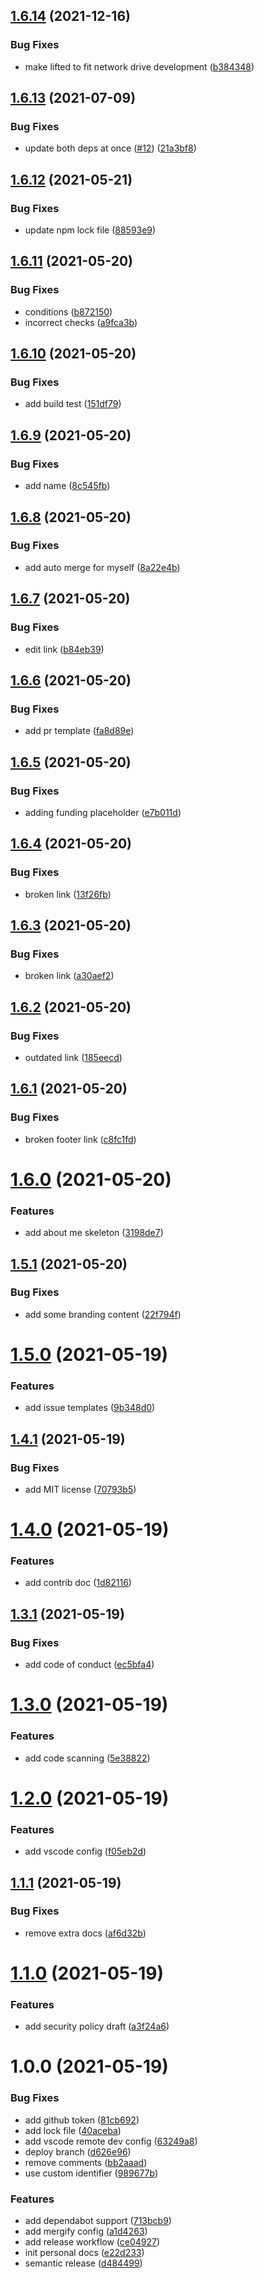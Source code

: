 ## [1.6.14](https://github.com/tianhaoz95/tianhaoz95.github.io/compare/v1.6.13...v1.6.14) (2021-12-16)


### Bug Fixes

* make lifted to fit network drive development ([b384348](https://github.com/tianhaoz95/tianhaoz95.github.io/commit/b3843487c1cea422b6046b7b3d75b3a33209ba3e))

## [1.6.13](https://github.com/tianhaoz95/tianhaoz95.github.io/compare/v1.6.12...v1.6.13) (2021-07-09)


### Bug Fixes

* update both deps at once ([#12](https://github.com/tianhaoz95/tianhaoz95.github.io/issues/12)) ([21a3bf8](https://github.com/tianhaoz95/tianhaoz95.github.io/commit/21a3bf8e6a7152d1a657840ef4eca22efeb928c3))

## [1.6.12](https://github.com/tianhaoz95/tianhaoz95.github.io/compare/v1.6.11...v1.6.12) (2021-05-21)


### Bug Fixes

* update npm lock file ([88593e9](https://github.com/tianhaoz95/tianhaoz95.github.io/commit/88593e97604c53952f394192851d134f2269b552))

## [1.6.11](https://github.com/tianhaoz95/tianhaoz95.github.io/compare/v1.6.10...v1.6.11) (2021-05-20)


### Bug Fixes

* conditions ([b872150](https://github.com/tianhaoz95/tianhaoz95.github.io/commit/b87215081f1671c706ff74dea8c4ee59cb286f31))
* incorrect checks ([a9fca3b](https://github.com/tianhaoz95/tianhaoz95.github.io/commit/a9fca3bd4cd7effb0168d7646009e508bfc541cc))

## [1.6.10](https://github.com/tianhaoz95/tianhaoz95.github.io/compare/v1.6.9...v1.6.10) (2021-05-20)


### Bug Fixes

* add build test ([151df79](https://github.com/tianhaoz95/tianhaoz95.github.io/commit/151df79b738dc96b06ccc6862a49aaa8ac22edc8))

## [1.6.9](https://github.com/tianhaoz95/tianhaoz95.github.io/compare/v1.6.8...v1.6.9) (2021-05-20)


### Bug Fixes

* add name ([8c545fb](https://github.com/tianhaoz95/tianhaoz95.github.io/commit/8c545fb0b426db0d3b3ed63de2e59fce0ae8b1f6))

## [1.6.8](https://github.com/tianhaoz95/tianhaoz95.github.io/compare/v1.6.7...v1.6.8) (2021-05-20)


### Bug Fixes

* add auto merge for myself ([8a22e4b](https://github.com/tianhaoz95/tianhaoz95.github.io/commit/8a22e4b9f51d2b80d2ebe570ef7c45fb7d124915))

## [1.6.7](https://github.com/tianhaoz95/tianhaoz95.github.io/compare/v1.6.6...v1.6.7) (2021-05-20)


### Bug Fixes

* edit link ([b84eb39](https://github.com/tianhaoz95/tianhaoz95.github.io/commit/b84eb390088c038e04a35c6e39a4d788f404a4e9))

## [1.6.6](https://github.com/tianhaoz95/tianhaoz95.github.io/compare/v1.6.5...v1.6.6) (2021-05-20)


### Bug Fixes

* add pr template ([fa8d89e](https://github.com/tianhaoz95/tianhaoz95.github.io/commit/fa8d89eeac7e234efa0a8669bea340fd5b2b7281))

## [1.6.5](https://github.com/tianhaoz95/tianhaoz95.github.io/compare/v1.6.4...v1.6.5) (2021-05-20)


### Bug Fixes

* adding funding placeholder ([e7b011d](https://github.com/tianhaoz95/tianhaoz95.github.io/commit/e7b011ddc71f5796ca5d0418ecba6b070bbfc45f))

## [1.6.4](https://github.com/tianhaoz95/tianhaoz95.github.io/compare/v1.6.3...v1.6.4) (2021-05-20)


### Bug Fixes

* broken link ([13f26fb](https://github.com/tianhaoz95/tianhaoz95.github.io/commit/13f26fb85f6015326de01b442e96b75536eee73d))

## [1.6.3](https://github.com/tianhaoz95/tianhaoz95.github.io/compare/v1.6.2...v1.6.3) (2021-05-20)


### Bug Fixes

* broken link ([a30aef2](https://github.com/tianhaoz95/tianhaoz95.github.io/commit/a30aef2434329e74be2318354eb77daef8edd8c2))

## [1.6.2](https://github.com/tianhaoz95/tianhaoz95.github.io/compare/v1.6.1...v1.6.2) (2021-05-20)


### Bug Fixes

* outdated link ([185eecd](https://github.com/tianhaoz95/tianhaoz95.github.io/commit/185eecdaf97c8a99e6ff54f469cb19a5397073f8))

## [1.6.1](https://github.com/tianhaoz95/tianhaoz95.github.io/compare/v1.6.0...v1.6.1) (2021-05-20)


### Bug Fixes

* broken footer link ([c8fc1fd](https://github.com/tianhaoz95/tianhaoz95.github.io/commit/c8fc1fde01b0baf8a1fa3263792f07fca1b948ec))

# [1.6.0](https://github.com/tianhaoz95/tianhaoz95.github.io/compare/v1.5.1...v1.6.0) (2021-05-20)


### Features

* add about me skeleton ([3198de7](https://github.com/tianhaoz95/tianhaoz95.github.io/commit/3198de72f5283cced5484bb8a561894c18ed55d2))

## [1.5.1](https://github.com/tianhaoz95/tianhaoz95.github.io/compare/v1.5.0...v1.5.1) (2021-05-20)


### Bug Fixes

* add some branding content ([22f794f](https://github.com/tianhaoz95/tianhaoz95.github.io/commit/22f794fac777f56c880d80a6234508527236dadb))

# [1.5.0](https://github.com/tianhaoz95/tianhaoz95.github.io/compare/v1.4.1...v1.5.0) (2021-05-19)


### Features

* add issue templates ([9b348d0](https://github.com/tianhaoz95/tianhaoz95.github.io/commit/9b348d0f0bde6f38d62e92dc613a3e20c6b66f1f))

## [1.4.1](https://github.com/tianhaoz95/tianhaoz95.github.io/compare/v1.4.0...v1.4.1) (2021-05-19)


### Bug Fixes

* add MIT license ([70793b5](https://github.com/tianhaoz95/tianhaoz95.github.io/commit/70793b52c13841a32594aec1d2449efa97d64bfd))

# [1.4.0](https://github.com/tianhaoz95/tianhaoz95.github.io/compare/v1.3.1...v1.4.0) (2021-05-19)


### Features

* add contrib doc ([1d82116](https://github.com/tianhaoz95/tianhaoz95.github.io/commit/1d821167691c8c23946cf2bc3a9701937f48d655))

## [1.3.1](https://github.com/tianhaoz95/tianhaoz95.github.io/compare/v1.3.0...v1.3.1) (2021-05-19)


### Bug Fixes

* add code of conduct ([ec5bfa4](https://github.com/tianhaoz95/tianhaoz95.github.io/commit/ec5bfa4eafaada2e55e9cea25e236a3d69edcd01))

# [1.3.0](https://github.com/tianhaoz95/tianhaoz95.github.io/compare/v1.2.0...v1.3.0) (2021-05-19)


### Features

* add code scanning ([5e38822](https://github.com/tianhaoz95/tianhaoz95.github.io/commit/5e38822263c36995e51955acb5508015b40c9fde))

# [1.2.0](https://github.com/tianhaoz95/tianhaoz95.github.io/compare/v1.1.1...v1.2.0) (2021-05-19)


### Features

* add vscode config ([f05eb2d](https://github.com/tianhaoz95/tianhaoz95.github.io/commit/f05eb2d09b1e06f11d936e0121b74e1c2fdb69aa))

## [1.1.1](https://github.com/tianhaoz95/tianhaoz95.github.io/compare/v1.1.0...v1.1.1) (2021-05-19)


### Bug Fixes

* remove extra docs ([af6d32b](https://github.com/tianhaoz95/tianhaoz95.github.io/commit/af6d32bf573f325b6f204405a51022d37456c275))

# [1.1.0](https://github.com/tianhaoz95/tianhaoz95.github.io/compare/v1.0.0...v1.1.0) (2021-05-19)


### Features

* add security policy draft ([a3f24a6](https://github.com/tianhaoz95/tianhaoz95.github.io/commit/a3f24a648a588e8137401aaec07c439b03a1379b))

# 1.0.0 (2021-05-19)


### Bug Fixes

* add github token ([81cb692](https://github.com/tianhaoz95/tianhaoz95.github.io/commit/81cb692a206e60d3aef676f8bc9afdd310e0c884))
* add lock file ([40aceba](https://github.com/tianhaoz95/tianhaoz95.github.io/commit/40acebad746eb75cc35c6f81914956bc87c4b111))
* add vscode remote dev config ([63249a8](https://github.com/tianhaoz95/tianhaoz95.github.io/commit/63249a8da3fde10b51c6299ade3b698dafbba1f5))
* deploy branch ([d626e96](https://github.com/tianhaoz95/tianhaoz95.github.io/commit/d626e963e3b1ee34ebb9f99ed477ccf7316bc625))
* remove comments ([bb2aaad](https://github.com/tianhaoz95/tianhaoz95.github.io/commit/bb2aaad75d001969673fd87ce41e72c03ed1f360))
* use custom identifier ([989677b](https://github.com/tianhaoz95/tianhaoz95.github.io/commit/989677b8db5f05509b3ca30268d6edb4903687bd))


### Features

* add dependabot support ([713bcb9](https://github.com/tianhaoz95/tianhaoz95.github.io/commit/713bcb955c5a745948d41dfbda8ad9c503921f95))
* add mergify config ([a1d4263](https://github.com/tianhaoz95/tianhaoz95.github.io/commit/a1d4263958a33502e044043499954e9fddea5443))
* add release workflow ([ce04927](https://github.com/tianhaoz95/tianhaoz95.github.io/commit/ce049270cb22387d8a21931e4585d60f5aab974b))
* init personal docs ([e22d233](https://github.com/tianhaoz95/tianhaoz95.github.io/commit/e22d2338776fd9fb52c9c5b3709a9483790606f3))
* semantic release ([d484499](https://github.com/tianhaoz95/tianhaoz95.github.io/commit/d484499cea8b3cd9d0f8f363bb7fd500c53dc0d9))
